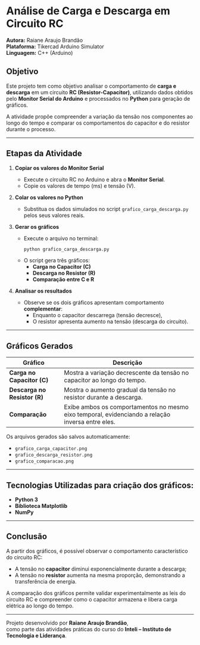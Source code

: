 # Análise de Carga e Descarga em Circuito RC
**Autora:** Raiane Araujo Brandão  
**Plataforma:** Tikercad Arduino Simulator  
**Linguagem:** C++ (Arduino)

## Objetivo
Este projeto tem como objetivo analisar o comportamento de **carga e descarga** em um circuito **RC (Resistor-Capacitor)**, utilizando dados obtidos pelo **Monitor Serial do Arduino** e processados no **Python** para geração de gráficos.

A atividade propõe compreender a variação da tensão nos componentes ao longo do tempo e comparar os comportamentos do capacitor e do resistor durante o processo.

---

## Etapas da Atividade

1. **Copiar os valores do Monitor Serial**
   - Execute o circuito RC no Arduino e abra o **Monitor Serial**.
   - Copie os valores de tempo (ms) e tensão (V).

2. **Colar os valores no Python**
   - Substitua os dados simulados no script `grafico_carga_descarga.py` pelos seus valores reais.

3. **Gerar os gráficos**
   - Execute o arquivo no terminal:
     ```bash
     python grafico_carga_descarga.py
     ```
   - O script gera três gráficos:
     - **Carga no Capacitor (C)**
     - **Descarga no Resistor (R)**
     - **Comparação entre C e R**

4. **Analisar os resultados**
   - Observe se os dois gráficos apresentam comportamento **complementar**:
     - Enquanto o capacitor descarrega (tensão decresce),
     - O resistor apresenta aumento na tensão (descarga do circuito).

---

## Gráficos Gerados

| Gráfico | Descrição |
|----------|------------|
| **Carga no Capacitor (C)** | Mostra a variação decrescente da tensão no capacitor ao longo do tempo. |
| **Descarga no Resistor (R)** | Mostra o aumento gradual da tensão no resistor durante a descarga. |
| **Comparação** | Exibe ambos os comportamentos no mesmo eixo temporal, evidenciando a relação inversa entre eles. |

Os arquivos gerados são salvos automaticamente:
- `grafico_carga_capacitor.png`
- `grafico_descarga_resistor.png`
- `grafico_comparacao.png`

---

## Tecnologias Utilizadas para criação dos gráficos:
- **Python 3**
- **Biblioteca Matplotlib**
- **NumPy**

---

## Conclusão
A partir dos gráficos, é possível observar o comportamento característico do circuito RC:
- A tensão no **capacitor** diminui exponencialmente durante a descarga;
- A tensão no **resistor** aumenta na mesma proporção, demonstrando a transferência de energia.

A comparação dos gráficos permite validar experimentalmente as leis do circuito RC e compreender como o capacitor armazena e libera carga elétrica ao longo do tempo.

---

Projeto desenvolvido por **Raiane Araujo Brandão**,  
como parte das atividades práticas do curso do **Inteli – Instituto de Tecnologia e Liderança**.
